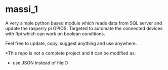 # massi_1
A very simple python based module which reads data from SQL server and update the rasperry pi GPIOS. Targeted to automate
the connected devices with Rpi which can work on boolean conditions.

Feel free to update, copy, suggest anything and use anywhere.

*This repo is not a complete project and it can be modified as:
  - use JSON instead of fileIO
